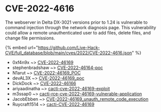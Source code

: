 # CVE-2022-4616

The webserver in Delta DX-3021 versions prior to 1.24 is vulnerable to command injection through the network diagnosis page. This vulnerability could allow a remote unauthenticated user to add files, delete files, and change file permissions.

{% embed url="https://github.com/Live-Hack-CVE/full_database/blob/main/cves/2022/CVE-2022-4616.json" %}


* 0xf4n9x ~> [CVE-2022-46169](https://www.alice-snow.ru/2022/database/cve-2022-4616/cve-2022-46169-0xf4n9x)
* stephenbradshaw ~> [CVE-2022-46164-poc](https://www.alice-snow.ru/2022/database/cve-2022-4616/cve-2022-46164-poc-stephenbradshaw)
* N1arut ~> [CVE-2022-46169_POC](https://www.alice-snow.ru/2022/database/cve-2022-4616/cve-2022-46169_poc-n1arut)
* devAL3X ~> [CVE-2022-46169_poc](https://www.alice-snow.ru/2022/database/cve-2022-4616/cve-2022-46169_poc-deval3x)
* DickDock ~> [CVE-2022-46166](https://www.alice-snow.ru/2022/database/cve-2022-4616/cve-2022-46166-dickdock)
* ariyaadinatha ~> [cacti-cve-2022-46169-exploit](https://www.alice-snow.ru/2022/database/cve-2022-4616/cacti-cve-2022-46169-exploit-ariyaadinatha)
* m3ssap0 ~> [cacti-rce-cve-2022-46169-vulnerable-application](https://www.alice-snow.ru/2022/database/cve-2022-4616/cacti-rce-cve-2022-46169-vulnerable-application-m3ssap0)
* JacobEbben ~> [CVE-2022-46169_unauth_remote_code_execution](https://www.alice-snow.ru/2022/database/cve-2022-4616/cve-2022-46169_unauth_remote_code_execution-jacobebben)
* Ruycraft1514 ~> [cacti-CVE-2022-46169](https://www.alice-snow.ru/2022/database/cve-2022-4616/cacti-cve-2022-46169-ruycraft1514)